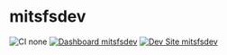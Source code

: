 # mitsfsdev

![CI none](https://img.shields.io/badge/ci-none-orange.svg)
[![Dashboard mitsfsdev](https://img.shields.io/badge/dashboard-mitsfsdev-yellow.svg)](https://dashboard.pantheon.io/sites/a88f4c3e-9a99-436f-99ad-03f7810ab1d9#dev/code)
[![Dev Site mitsfsdev](https://img.shields.io/badge/site-mitsfsdev-blue.svg)](http://dev-mitsfsdev.pantheonsite.io/)
